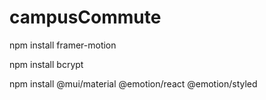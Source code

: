 # campusCommute



npm install framer-motion

npm install bcrypt


npm install @mui/material @emotion/react @emotion/styled
